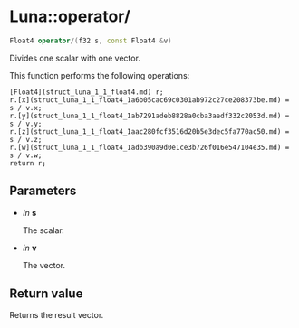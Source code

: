 # Luna::operator/

```c++
Float4 operator/(f32 s, const Float4 &v)
```

Divides one scalar with one vector. 

This function performs the following operations: 
```
[Float4](struct_luna_1_1_float4.md) r;
r.[x](struct_luna_1_1_float4_1a6b05cac69c0301ab972c27ce208373be.md) = s / v.x;
r.[y](struct_luna_1_1_float4_1ab7291adeb8828a0cba3aedf332c2053d.md) = s / v.y;
r.[z](struct_luna_1_1_float4_1aac280fcf3516d20b5e3dec5fa770ac50.md) = s / v.z;
r.[w](struct_luna_1_1_float4_1adb390a9d0e1ce3b726f016e547104e35.md) = s / v.w;
return r;
```


## Parameters
* *in* **s**

    The scalar. 

* *in* **v**

    The vector. 

## Return value
Returns the result vector. 

